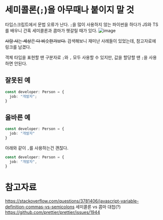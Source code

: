 # 세미콜론(`;`)을 아무때나 붙이지 말 것
타입스크립트에서 문법 오류가 난다.
`;`을 많이 사용하지 않는 파이썬을 하다가 JS와 TS를 배우니 간혹 세미콜론과 콤마가 헷갈릴 때가 있다.
![image](https://user-images.githubusercontent.com/49031232/167103615-96d7b553-d85b-4f4b-aad2-97aff4a40973.png)

~~사람 사는 세상은 다 비슷한가보다.~~ 검색해보니 재미난 사례들이 있었는데, 참고자료에 링크를 남겼다. 

객체 타입을 표현할 땐 구분자로 `;`와 `,` 모두 사용할 수 있지만, 값을 할당할 땐 `;`을 사용하면 안된다.


## 잘못된 예
```typescript
const developer: Person = {
  job: "개발자";
}
```

## 올바른 예
```typescript
const developer: Person = {
  job: "개발자"
}
```
아래와 같이 `,`를 사용하는건 괜찮다.
```typescript
const developer: Person = {
  job: "개발자",
}
```

# 참고자료
https://stackoverflow.com/questions/3781406/javascript-variable-definition-commas-vs-semicolons
세미콜론 vs 콤마 대첩(?) https://github.com/prettier/prettier/issues/1944
